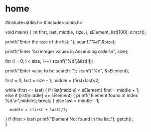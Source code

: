 # home
#include<stdio.h>
#include<conio.h>

void main()
{
   int first, last, middle, size, i, sElement, list[100];
   clrscr();
 
   printf("Enter the size of the list: ");
   scanf("%d",&size);
 
   printf("Enter %d integer values in Assending order\n", size);
 
   for (i = 0; i < size; i++)
      scanf("%d",&list[i]);
 
   printf("Enter value to be search: ");
   scanf("%d", &sElement);
 
   first = 0;
   last = size - 1;
   middle = (first+last)/2;
 
   while (first <= last) {
      if (list[middle] < sElement)
         first = middle + 1;    
      else if (list[middle] == sElement) {
         printf("Element found at index %d.\n",middle);
         break;
      }
      else
         last = middle - 1;
 
      middle = (first + last)/2;
   }
   if (first > last)
      printf("Element Not found in the list.");
   getch();  
}
